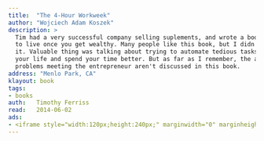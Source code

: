```yaml
---
title:	"The 4-Hour Workweek"
author: "Wojciech Adam Koszek"
description: >
  Tim had a very successful company selling suplements, and wrote a book how
  to live once you get wealthy. Many people like this book, but I didn't get
  it. Valuable thing was talking about trying to automate tedious tasks in
  your life and spend your time better. But as far as I remember, the actual
  problems meeting the entrepreneur aren't discussed in this book.
address: "Menlo Park, CA"
klayout: book
tags:
- books
auth:	Timothy Ferriss
read:	2014-06-02
ads:
- <iframe style="width:120px;height:240px;" marginwidth="0" marginheight="0" scrolling="no" frameborder="0" src="//ws-na.amazon-adsystem.com/widgets/q?ServiceVersion=20070822&OneJS=1&Operation=GetAdHtml&MarketPlace=US&source=ss&ref=ss_til&ad_type=product_link&tracking_id=wkoszek08-20&marketplace=amazon&region=US&placement=B002WE46UW&asins=B002WE46UW&linkId=Z4LWVLEDJ4X6GXY7&show_border=false&link_opens_in_new_window=true&price_color=333333&title_color=C00000&bg_color=FFFFFF"></iframe>
---
```

